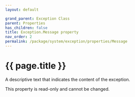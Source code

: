 ```yaml
---
layout: default

grand_parent: Exception Class
parent: Properties
has_children: false
title: Exception.Message property
nav_order: 2
permalink: /package/system/exception/properties/Message
---
```

# {{ page.title }}

A descriptive text that indicates the content of the exception.

This property is read-only and cannot be changed.